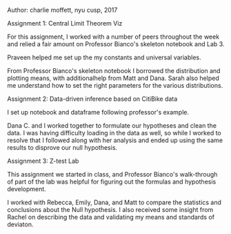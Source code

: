 Author: charlie moffett, nyu cusp, 2017

Assignment 1: Central Limit Theorem Viz

For this assignment, I worked with a number of peers throughout the week and relied a fair amount on 
Professor Bianco's skeleton notebook and Lab 3.

Praveen helped me set up the my constants and universal variables.

From Professor Bianco's skeleton notebook I borrowed the distribution and plotting means, with additionalhelp from Matt and Dana. Sarah also helped me understand how to set the right parameters for the various distributions.

Assignment 2: Data-driven inference based on CitiBike data

I set up notebook and dataframe following professor's example.

Dana C. and I worked together to formulate our hypotheses and clean the data. I was having difficulty loading in the data as well, so while I worked to resolve that I followed along with her analysis and ended up using the same results to disprove our null hypothesis.

Assignment 3: Z-test Lab

This assignment we started in class, and Professor Bianco's walk-through of part of the lab was helpful
for figuring out the formulas and hypothesis development. 

I worked with Rebecca, Emily, Dana, and Matt to compare the statistics and conclusions about the Null
hypothesis. I also received some insight from Rachel on describing the data and validating my means and
standards of deviaton.
